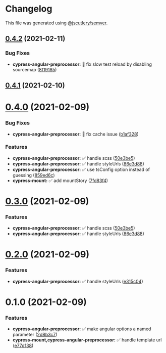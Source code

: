 # Changelog

This file was generated using [@jscutlery/semver](https://github.com/jscutlery/semver).

## [0.4.2](https://github.com/jscutlery/test-utils/compare/cypress-angular-preprocessor-0.4.1...cypress-angular-preprocessor-0.4.2) (2021-02-11)


### Bug Fixes

* **cypress-angular-preprocessor:** 🐞 fix slow test reload by disabling sourcemap ([8f19185](https://github.com/jscutlery/test-utils/commit/8f1918504ba29f54e2f41535949c10ab4d3c1048))



## [0.4.1](https://github.com/jscutlery/test-utils/compare/cypress-angular-preprocessor-0.4.0...cypress-angular-preprocessor-0.4.1) (2021-02-10)



# [0.4.0](https://github.com/jscutlery/test-utils/compare/cypress-angular-preprocessor-0.1.0...cypress-angular-preprocessor-0.4.0) (2021-02-09)


### Bug Fixes

* **cypress-angular-preprocessor:** 🐞 fix cache issue ([b1af328](https://github.com/jscutlery/test-utils/commit/b1af328fe9b6d07b1c6e13742ea092615b52b902))


### Features

* **cypress-angular-preprocessor:** ✅ handle scss ([50e3be5](https://github.com/jscutlery/test-utils/commit/50e3be540c073f19a3df139f74635445f78ccbdd))
* **cypress-angular-preprocessor:** ✅ handle styleUrls ([86e3d88](https://github.com/jscutlery/test-utils/commit/86e3d8883408440960aae924d774a8351a484d56))
* **cypress-angular-preprocessor:** ✅ use tsConfig option instead of guessing ([859ed6c](https://github.com/jscutlery/test-utils/commit/859ed6ce549224878e28c32961c1fbc212022323))
* **cypress-mount:** ✅ add mountStory ([7fd83f4](https://github.com/jscutlery/test-utils/commit/7fd83f4678cdc5355c357603388591a71ad14e33))



# [0.3.0](https://github.com/jscutlery/test-utils/compare/cypress-angular-preprocessor-0.1.0...cypress-angular-preprocessor-0.3.0) (2021-02-09)


### Features

* **cypress-angular-preprocessor:** ✅ handle scss ([50e3be5](https://github.com/jscutlery/test-utils/commit/50e3be540c073f19a3df139f74635445f78ccbdd))
* **cypress-angular-preprocessor:** ✅ handle styleUrls ([86e3d88](https://github.com/jscutlery/test-utils/commit/86e3d8883408440960aae924d774a8351a484d56))



# [0.2.0](https://github.com/jscutlery/test-utils/compare/cypress-angular-preprocessor-0.1.0...cypress-angular-preprocessor-0.2.0) (2021-02-09)


### Features

* **cypress-angular-preprocessor:** ✅ handle styleUrls ([e315c04](https://github.com/jscutlery/test-utils/commit/e315c04b778379c3e275e166549edcf997c0b329))



# 0.1.0 (2021-02-09)


### Features

* **cypress-angular-preprocessor:** ✅ make angular options a named parameter ([2d8b3c7](https://github.com/jscutlery/test-utils/commit/2d8b3c793b25a1b67c7f2477e4933312388a90bd))
* **cypress-mount,cypress-angular-preprocessor:** ✅ handle template url ([e77d138](https://github.com/jscutlery/test-utils/commit/e77d13870124b87583abcf363c5b786a2a8635f5))
